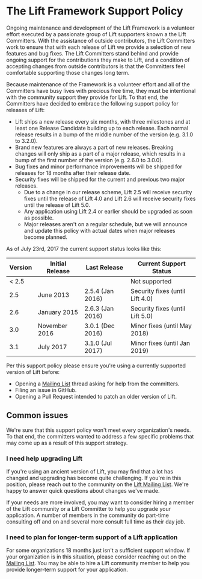 # The Lift Framework Support Policy

Ongoing maintenance and development of the Lift Framework is a volunteer effort executed by a
passionate group of Lift supporters known a the Lift Committers. With the assistance of
outside contributors, the Lift Committers work to ensure that with each release of Lift we provide
a selection of new features and bug fixes. The Lift Committers stand behind and provide ongoing
support for the contributions they make to Lift, and a condition of accepting changes from outside
contributors is that the Committers feel comfortable supporting those changes long term.

Because maintenance of the Framework is a  volunteer effort and all of the Committers have busy
lives with precious free time, they must be intentional with the community support they provide for
Lift. To that end, the Committers have decided to embrace the following support policy for releases
of Lift:

* Lift ships a new release every six months, with three milestones and at least one Release
Candidate building up to each release. Each normal release results in a bump of the middle number
of the version (e.g. 3.1.0 to 3.2.0).
* Brand new features are always a part of new releases. Breaking changes will only ship as a part
of a major release, which results in a bump of the first number of the version (e.g. 2.6.0 to 3.0.0).
* Bug fixes and minor performance improvements will be shipped for releases for 18 months after
their release date.
* Security fixes will be shipped for the current and previous two major releases.
  * Due to a change in our release scheme, Lift 2.5 will receive security fixes until the release
  of Lift 4.0 and Lift 2.6 will receive security fixes until the release of Lift 5.0.
  * Any application using Lift 2.4 or earlier should be upgraded as soon as possible.
  * Major releases aren't on a regular schedule, but we will announce and update this policy with
  actual dates when major releases become planned.

As of July 23rd, 2017 the current support status looks like this:

|Version  |Initial Release  | Last Release     | Current Support Status          |
|---------|-----------------|------------------|---------------------------------|
|< 2.5    |                 |                  | Not supported                   |
|2.5      |June 2013        | 2.5.4 (Jan 2016) | Security fixes (until Lift 4.0) |
|2.6      |January 2015     | 2.6.3 (Jan 2016) | Security fixes (until Lift 5.0) |
|3.0      |November 2016    | 3.0.1 (Dec 2016) | Minor fixes (until May 2018)    |
|3.1      |July 2017        | 3.1.0 (Jul 2017) | Minor fixes (until Jan 2019)    |

Per this support policy please ensure you're using a currently supported version of Lift before:

* Opening a [Mailing List][ml] thread asking for help from the committers.
* Filing an issue in GitHub.
* Opening a Pull Request intended to patch an older version of Lift.

## Common issues

We're sure that this support policy won't meet every organization's needs. To that end, the
committers wanted to address a few specific problems that may come up as a result of this support
strategy.

### I need help upgrading Lift

If you're using an ancient version of Lift, you may find that a lot has changed and upgrading has
become quite challenging. If you're in this position, please reach out to the community on the
[Lift Mailing List][ml]. We're happy to answer quick questions about changes we've made.

If your needs are more involved, you may want to consider hiring a member of the Lift community
or a Lift Committer to help you upgrade your application. A number of members in the community do
part-time consulting off and on and several more consult full time as their day job.

### I need to plan for longer-term support of a Lift application

For some organizations 18 months just isn't a sufficient support window. If your organization is in
this situation, please consider reaching out on the [Mailing List][ml]. You may be able to hire a
Lift community member to help you provide longer-term support for your application.

[ml]: https://groups.google.com/forum/#!forum/liftweb
